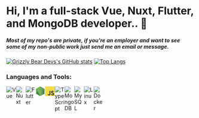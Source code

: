 # Hi, I'm a full-stack Vue, Nuxt, Flutter, and MongoDB developer.. 👋
##### Most of my repo's are private, if you're an employer and want to see some of my non-public work just send me an email or message.

[![Grizzly Bear Devs's GitHub stats](https://github-readme-stats.vercel.app/api?username=grizzlybeardev&show_icons=true)](https://github.com/grizzlybeardev/github-readme-stats)
[![Top Langs](https://github-readme-stats.vercel.app/api/top-langs/?username=grizzlybeardev)](https://github.com/grizzlybeardev/github-readme-stats)


### Languages and Tools:

<img align="left" alt="Vue" width="26px" src="https://devicon.dev/devicon.git/icons/vuejs/vuejs-original.svg" />
<img align="left" alt="Nuxt" width="26px" src="https://nuxtjs.org/logos/nuxt.svg" />
<img align="left" alt="Flutter" width="26px" src="https://www.andreasnesheim.no/wp-content/uploads/2019/05/logo_flutter_1080px_clr.png" />
<img align="left" alt="Node.js" width="26px" src="https://raw.githubusercontent.com/github/explore/80688e429a7d4ef2fca1e82350fe8e3517d3494d/topics/nodejs/nodejs.png" />
<img align="left" alt="JavaScript" width="26px" src="https://raw.githubusercontent.com/github/explore/80688e429a7d4ef2fca1e82350fe8e3517d3494d/topics/javascript/javascript.png" />
<img align="left" alt="TypeScript" width="26px" src="http://www.software-architects.com/content/images/blog/2016/12/typescript-logo.png" />
<img align="left" alt="MongoDB" width="26px" src="https://devicon.dev/devicon.git/icons/mongodb/mongodb-original.svg" />
<img align="left" alt="MySQL" width="26px" src="https://devicon.dev/devicon.git/icons/mysql/mysql-original.svg" />
<img align="left" alt="Linux" width="26px" src="https://devicon.dev/devicon.git/icons/linux/linux-original.svg" />
<img align="left" alt="Docker" width="26px" src="https://devicon.dev/devicon.git/icons/docker/docker-original.svg" />

[website]: https://grizzlybear.dev
[linkedin]: https://linkedin.com/in/codeSTACKr
